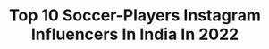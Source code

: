 ---
title: Top 10 Soccer-Players Instagram Influencers In India In 2022
description: >-
  Find top soccer-players Instagram influencers in India in 2022. Most popular hashtags: #soccer #football #soccerskills #soccerplayer.
platform: Instagram
hits: 13
text_top: See the most popular Instagram accounts on inBeat.
text_bottom: Our search engine holds 13 Instagram influencers like this in India for you to work with.
profiles:
  - username: "sabareesh_007"
    fullname: >-
      Sabareesh.s
    bio: >-
      Street soccer player 🎥 Content creator ⚽ Contact:📩 DM 📍 Bangalore, India 🇮🇳 .Believe in yourself and you'll be unstoppable.
    location: "India"
    followers: 43496
    engagement: 1282
    commentsToLikes: 0.018553
    id: ck6uf7eibvcpv0j71npzdv4kn
    verified: false
    hashtags: "#soccer, #fcb, #futbol, #wow"
  - username: "theindianfootballer"
    fullname: >-
      Nitesh sharma | Footballer⚽
    bio: >-
      💳UEFA B Coach ( int) 📝HEAD COACH /OWNER @majazfc 🏟️ Ex-Barca Academy Coach 🏋️‍♂️Ex- @becurefit Trainer ⚽Personal Trainer ( PRO PLAYERS)
    location: "India"
    followers: 16235
    engagement: 774
    commentsToLikes: 0.039661
    id: ck6uf7f67vcty0j71zs2r8e80
    verified: false
    hashtags: "#passingdrill, #soccercoach, #london, #soccertime"
  - username: "neymar_die_heartz"
    fullname: >-
      Neymar Die Heartz
    bio: >-
      1% ᴄʜᴀɴᴄᴇ ᴀɴᴅ 99% ꜰᴀɪᴛʜ😎 @neymarjr ❤️ ɴᴇʏᴍᴀʀ ɪꜱ ᴏᴜʀ ʟɪꜰᴇ😘 ɴᴇʏᴍᴀʀʟᴏᴠᴇʀꜱ😍 ɴᴊʀ ꜰᴀɴ ᴘᴀɢᴇ✌️ #neymardieheartz ᴛʜᴇ ʙʀᴀᴢɪʟɪᴀɴ ꜱᴜʟᴛᴀɴ🇧🇷 ɴᴇʏᴍᴀʀᴢᴇᴛᴇ😎
    location: "India"
    followers: 60128
    engagement: 244
    commentsToLikes: 0.007549
    id: ck134aj17vhvw0i191d6dnxuq
    verified: false
    hashtags: "#neymar, #soccerlove, #parissaintgermain, #paris"
  - username: "football__keralam"
    fullname: >-
      Football keralam
    bio: >-
      🇮🇳ഒരു നാൾ ലോകകപ്പ് വേദിയിൽ ഈ ത്രിവർണ പതാകയും പാറി കളിക്കും😍 DM For Paid Promotion 📲 Old Account Disabled 17.3k Mashaallah❤️
    location: "India"
    followers: 16574
    engagement: 5087
    commentsToLikes: 0.008597
    id: ck8t3wg9i4qnn0j78c5jhoqom
    verified: false
    hashtags: "#soccerfan, #footballnews, #soccermom, #footballer"
  - username: "_jarsha_"
    fullname: >-
      ⚽️🥇jm⚽️
    bio: >-
      ⚽NATIONAL LEVEL FOOTBALL PLAYER 🏆STATE LEVEL ATHLETE JOLLY TYPE PERSON 😍OPTIMIST 😎LOVE NEGATIVE PEOPLE BECAUSE UR THE ONE WHO MOLDS ME ENTERED🌏2002
    location: "India"
    followers: 3190
    engagement: 1450
    commentsToLikes: 0.036587
    id: ckf5ul1qdla7u0j23dvgg92cv
    verified: false
    hashtags: "#art, #entrepreneur, #photography, #reels"
  - username: "soccer.trials"
    fullname: >-
      🇮🇳 Football Trials India
    bio: >-
      ⚽ #SoccerTrials Powered By @spotik.in 🏅Inspiring Quotes 🗞️ Indian Football News/Views ⛹️ Youth football
    location: "India"
    followers: 28678
    engagement: 1061
    commentsToLikes: 0.004681
    id: ck0tumpg47s7w0i19u929su95
    verified: false
    hashtags: "#soccerindia, #indianfootballteam, #soccer, #sportsquotes"
  - username: "jawad_gh_10"
    fullname: >-
      Jawad🧞‍♂️
    bio: >-
      Youth player of @kbeerschotva 👊🏽
    location: "India"
    followers: 4529
    engagement: 5019
    commentsToLikes: 0.017633
    id: ck9hacxnlc2r10j787artbpl4
    verified: false
    hashtags: "#fortheloveofit, #madeiraisland, #culersathome, #livingroomcup"
  - username: "fedegallego10"
    fullname: >-
      Fede Gallego Revetria
    bio: >-
      Si lo crees lo creas @northeastunitedfc player 🇺🇾 in 🇮🇳
    location: "India"
    followers: 17867
    engagement: 1700
    commentsToLikes: 0.025333
    id: ck6u0mjvdgk9x0j719ipik8q3
    verified: true
    hashtags: "#heroisl, #dreams, #northeastunitedfc, #countdown"
  - username: "humey_7"
    fullname: >-
      Iain Hume
    bio: >-
      • Proud Husband & Father • Professional Footballer • Former @canadasoccer MNT Player • UEFA B & Canadian B Licenced Coach • @iainhumelimitlesscoaching
    location: "India"
    followers: 181425
    engagement: 587
    commentsToLikes: 0.006874
    id: ck6u0mww8gmfv0j71z0moijdt
    verified: true
    hashtags: "#carschool, #leader, #custompassingboards, #soccer"
  - username: "deltafifa_"
    fullname: >-
      FIFA 21 Beta Leaks
    bio: >-
      ⏰ | Daily FIFA Content 🙏 | Free FIFA 21 Investments 💻 | Photoshop CC 2020 📩 | Dm me for Business inquiries
    location: "India"
    followers: 28734
    engagement: 562
    commentsToLikes: 0.031508
    id: ck5zpwzxgtih00i14l8rs0hs4
    verified: false
    hashtags: "#fifaworldcup2018, #fifa15ultimateteam, #icon, #fifa20"
---